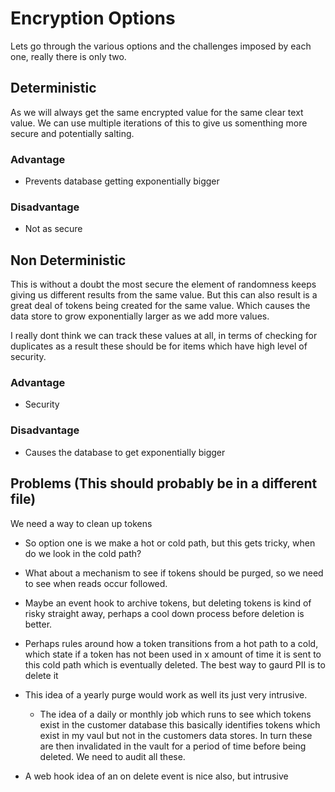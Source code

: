 # Encryption Options
Lets go through the various options and the challenges imposed by each one, really there is only two.

## Deterministic
As we will always get the same encrypted value for the same clear text value. We can use multiple iterations of this to give us somenthing more secure and potentially salting.

### Advantage
- Prevents database getting exponentially bigger

### Disadvantage
- Not as secure


## Non Deterministic
This is without a doubt the most secure the element of randomness keeps giving us different results from the same value. But this can also result is a great deal of tokens being created for the same value. Which causes the data store to grow exponentially larger as we add more values.

I really dont think we can track these values at all, in terms of checking for duplicates as a result these should be for items which have high level of security.

### Advantage 
- Security

### Disadvantage
- Causes the database to get exponentially bigger





## Problems (This should probably be in a different file)
We need a way to clean up tokens

- So option one is we make a hot or cold path, but this gets tricky, when do we look in the cold path?
- What about a mechanism to see if tokens should be purged, so we need to see when reads occur followed.

- Maybe an event hook to archive tokens, but deleting tokens is kind of risky straight away, perhaps a cool down process before deletion is better.

- Perhaps rules around how a token transitions from a hot path to a cold, which state if a token has not been used in x amount of time it is sent to this cold path which is eventually deleted. The best way to gaurd PII is to delete it

- This idea of a yearly purge would work as well its just very intrusive.
    - The idea of a daily or monthly job which runs to see which tokens exist in the customer database this basically identifies tokens which exist in my vaul but not in the customers data stores. In turn these are then invalidated in the vault for a period of time before being deleted. We need to audit all these.
- A web hook idea of an on delete event is nice also, but intrusive






